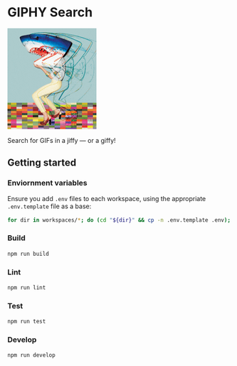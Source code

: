 # GIPHY Search

![Abstract shark](./workspaces/web/src/abstract-shark.gif)

Search for GIFs in a jiffy — or a giffy!

## Getting started

### Enviornment variables

Ensure you add `.env` files to each workspace, using the appropriate `.env.template` file as a base:

```sh
for dir in workspaces/*; do (cd "${dir}" && cp -n .env.template .env); done
```

### Build

```sh
npm run build
```

### Lint

```sh
npm run lint
```

### Test

```sh
npm run test
```

### Develop

```sh
npm run develop
```
